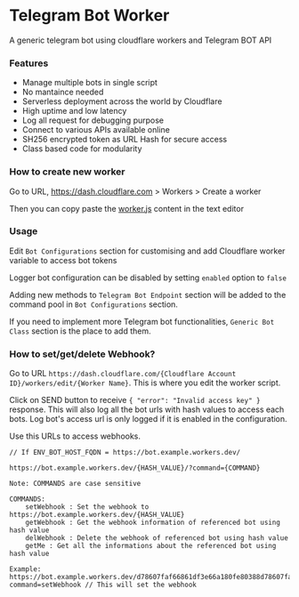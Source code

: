 # Telegram Bot Worker
A generic telegram bot using cloudflare workers and Telegram BOT API

### Features

 - Manage multiple bots in single script
 - No mantaince needed
 - Serverless deployment across the world by Cloudflare
 - High uptime and low latency
 - Log all request for debugging purpose
 - Connect to various APIs available online
 - SH256 encrypted token as URL Hash for secure access
 - Class based code for modularity
 
 ### How to create new worker
 
Go to URL, https://dash.cloudflare.com > Workers > Create a worker

Then you can copy paste the [worker.js](https://github.com/nikhiljohn10/telegram-bot-worker/blob/master/worker.js) content in the text editor

 ### Usage
 
 Edit `Bot Configurations` section for customising and add Cloudflare worker variable to access bot tokens
 
 Logger bot configuration can be disabled by setting `enabled` option to `false`
 
 Adding new methods to `Telegram Bot Endpoint` section will be added to the command pool in `Bot Configurations` section.
 
 If you need to implement more Telegram bot functionalities, `Generic Bot Class` section is the place to add them.
 

 ### How to set/get/delete Webhook?
 
 Go to URL `https://dash.cloudflare.com/{Cloudflare Account ID}/workers/edit/{Worker Name}`. This is where you edit the worker script.
 
 Click on SEND button to receive `{ "error": "Invalid access key" }` response. This will also log all the bot urls with hash values to access each bots. Log bot's access url is only logged if it is enabled in the configuration.
 
 Use this URLs to access webhooks.
 
 ```
 // If ENV_BOT_HOST_FQDN = https://bot.example.workers.dev/
 
 https://bot.example.workers.dev/{HASH_VALUE}/?command={COMMAND}
 
 Note: COMMANDS are case sensitive
 
 COMMANDS:
     setWebhook : Set the webhook to https://bot.example.workers.dev/{HASH_VALUE}
     getWebhook : Get the webhook information of referenced bot using hash value
     delWebhook : Delete the webhook of referenced bot using hash value
     getMe : Get all the informations about the referenced bot using hash value
     
Example: https://bot.example.workers.dev/d78607faf66861df3e66a180fe80388d78607faf?command=setWebhook // This will set the webhook
 
 ```
 
